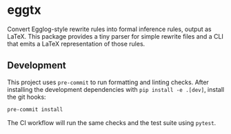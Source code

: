 # eggtx
Convert Egglog-style rewrite rules into formal inference rules, output as LaTeX.
This package provides a tiny parser for simple rewrite files and a CLI that
emits a LaTeX representation of those rules.

## Development

This project uses `pre-commit` to run formatting and linting checks. After
installing the development dependencies with `pip install -e .[dev]`, install the
git hooks:

```bash
pre-commit install
```

The CI workflow will run the same checks and the test suite using `pytest`.
